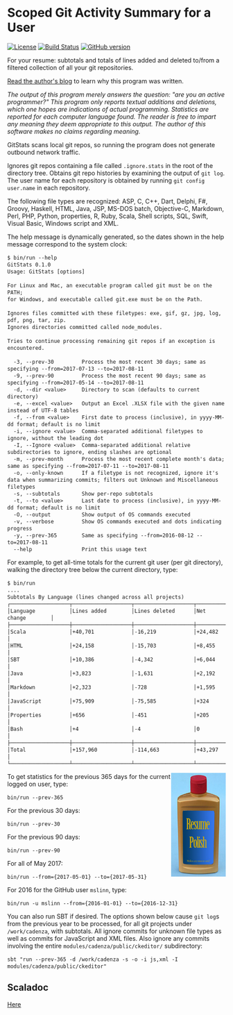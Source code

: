# Scoped Git Activity Summary for a User

[![License](https://img.shields.io/badge/License-Apache%202.0-blue.svg)](https://opensource.org/licenses/Apache-2.0)
[![Build Status](https://travis-ci.org/mslinn/git-stats-scala.svg?branch=master)](https://travis-ci.org/mslinn/git-stats-scala)
[![GitHub version](https://badge.fury.io/gh/mslinn%2Fgit-stats-scala.svg)](https://badge.fury.io/gh/mslinn%2Fgit-status-scala)

For your resume: subtotals and totals of lines added and deleted to/from a filtered collection of all your git repositories.

[Read the author's blog](http://blog.mslinn.com/blog/2017/08/07/how-much-do-you-program) to learn why this program was written.

*The output of this program merely answers the question: "are you an active programmer?"
This program only reports textual additions and deletions,
which one hopes are indications of actual programming.
Statistics are reported for each computer language found.
The reader is free to impart any meaning they deem appropriate to this output.
The author of this software makes no claims regarding meaning.*

GitStats scans local git repos, so running the program does not generate outbound network traffic.

Ignores git repos containing a file called `.ignore.stats` in the root of the directory tree.
Obtains git repo histories by examining the output of `git log`.
The user name for each repository is obtained by running `git config user.name` in each repository.

The following file types are recognized: ASP, C, C++, Dart, Delphi, F#, Groovy, Haskell, HTML, Java, JSP, MS-DOS batch,
Objective-C, Markdown, Perl, PHP, Python, properties, R, Ruby, Scala, Shell scripts, SQL, Swift, Visual Basic, Windows script and XML.

The help message is dynamically generated, so the dates shown in the help message correspond to the system clock:
```
$ bin/run --help
GitStats 0.1.0
Usage: GitStats [options]

For Linux and Mac, an executable program called git must be on the PATH;
for Windows, and executable called git.exe must be on the Path.

Ignores files committed with these filetypes: exe, gif, gz, jpg, log, pdf, png, tar, zip.
Ignores directories committed called node_modules.

Tries to continue processing remaining git repos if an exception is encountered.

  -3, --prev-30         Process the most recent 30 days; same as specifying --from=2017-07-13 --to=2017-08-11
  -9, --prev-90         Process the most recent 90 days; same as specifying --from=2017-05-14 --to=2017-08-11
  -d, --dir <value>     Directory to scan (defaults to current directory)
  -e, --excel <value>   Output an Excel .XLSX file with the given name instead of UTF-8 tables
  -f, --from <value>    First date to process (inclusive), in yyyy-MM-dd format; default is no limit
  -i, --ignore <value>  Comma-separated additional filetypes to ignore, without the leading dot
  -I, --Ignore <value>  Comma-separated additional relative subdirectories to ignore, ending slashes are optional
  -m, --prev-month      Process the most recent complete month's data; same as specifying --from=2017-07-11 --to=2017-08-11
  -o, --only-known      If a filetype is not recognized, ignore it's data when summarizing commits; filters out Unknown and Miscellaneous filetypes
  -s, --subtotals       Show per-repo subtotals
  -t, --to <value>      Last date to process (inclusive), in yyyy-MM-dd format; default is no limit
  -O, --output          Show output of OS commands executed
  -v, --verbose         Show OS commands executed and dots indicating progress
  -y, --prev-365        Same as specifying --from=2016-08-12 --to=2017-08-11
  --help                Print this usage text
```

For example, to get all-time totals for the current git user (per git directory),
walking the directory tree below the current directory, type:
```
$ bin/run
....
Subtotals By Language (lines changed across all projects)
┌───────────────────┬───────────────────┬───────────────────┬──────────────────┐
│Language           │Lines added        │Lines deleted      │Net change        │
├───────────────────┼───────────────────┼───────────────────┼──────────────────┤
│Scala              │+40,701            │-16,219            │+24,482           │
│HTML               │+24,158            │-15,703            │+8,455            │
│SBT                │+10,386            │-4,342             │+6,044            │
│Java               │+3,823             │-1,631             │+2,192            │
│Markdown           │+2,323             │-728               │+1,595            │
│JavaScript         │+75,909            │-75,585            │+324              │
│Properties         │+656               │-451               │+205              │
│Bash               │+4                 │-4                 │0                 │
├───────────────────┼───────────────────┼───────────────────┼──────────────────┤
│Total              │+157,960           │-114,663           │+43,297           │
└───────────────────┴───────────────────┴───────────────────┴──────────────────┘
```

<img src='https://raw.githubusercontent.com/mslinn/git-stats-scala/images/resume-polish.jpg' align='right' width='25%'>

To get statistics for the previous 365 days for the current logged on user, type:

    bin/run --prev-365

For the previous 30 days:

    bin/run --prev-30

For the previous 90 days:

    bin/run --prev-90

For all of May 2017:

    bin/run --from={2017-05-01} --to={2017-05-31}

For 2016 for the GitHub user `mslinn`, type:

    bin/run -u mslinn --from={2016-01-01} --to={2016-12-31}

You can also run SBT if desired.
The options shown below cause `git log`s from the previous year to be processed, for all git projects under `/work/cadenza`,
with subtotals. All ignore commits for unknown file types as well as commits for JavaScript and XML files.
Also ignore any commits involving the entire `modules/cadenza/public/ckeditor/` subdirectory:

    sbt "run --prev-365 -d /work/cadenza -s -o -i js,xml -I modules/cadenza/public/ckeditor"

## Scaladoc
[Here](http://mslinn.github.io/git-stats-scala/latest/api/index.html)
